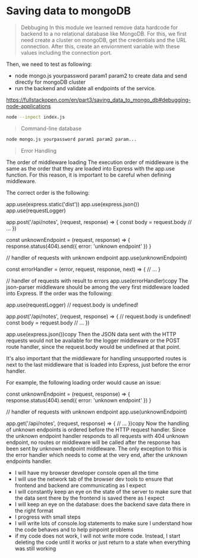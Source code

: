# Saving data to mongoDB


> Debbuging 
In this module we learned remove data hardcode for backend to a no relational database like MongoDB. For this, we first need create a cluster on mongoDB, get the credentials and the URL connection. After this, create an enviornment variable with these values including the connection port.

Then, we need to test as following:

- node mongo.js yourpassword param1 param2 to create data and send directly for mongoDB cluster
- run the backend and validate all endpoints of the service.


https://fullstackopen.com/en/part3/saving_data_to_mongo_db#debugging-node-applications


```bash
node --inpect index.js
```


> Command-line database


```bash
node mongo.js yourpassword param1 param2 param...
```



> Error Handling

The order of middleware loading
The execution order of middleware is the same as the order that they are loaded into Express with the app.use function. For this reason, it is important to be careful when defining middleware.

The correct order is the following:

app.use(express.static('dist'))
app.use(express.json())
app.use(requestLogger)

app.post('/api/notes', (request, response) => {
  const body = request.body
  // ...
})

const unknownEndpoint = (request, response) => {
  response.status(404).send({ error: 'unknown endpoint' })
}

// handler of requests with unknown endpoint
app.use(unknownEndpoint)

const errorHandler = (error, request, response, next) => {
  // ...
}

// handler of requests with result to errors
app.use(errorHandler)copy
The json-parser middleware should be among the very first middleware loaded into Express. If the order was the following:

app.use(requestLogger) // request.body is undefined!

app.post('/api/notes', (request, response) => {
  // request.body is undefined!
  const body = request.body
  // ...
})

app.use(express.json())copy
Then the JSON data sent with the HTTP requests would not be available for the logger middleware or the POST route handler, since the request.body would be undefined at that point.

It's also important that the middleware for handling unsupported routes is next to the last middleware that is loaded into Express, just before the error handler.

For example, the following loading order would cause an issue:

const unknownEndpoint = (request, response) => {
  response.status(404).send({ error: 'unknown endpoint' })
}

// handler of requests with unknown endpoint
app.use(unknownEndpoint)

app.get('/api/notes', (request, response) => {
  // ...
})copy
Now the handling of unknown endpoints is ordered before the HTTP request handler. Since the unknown endpoint handler responds to all requests with 404 unknown endpoint, no routes or middleware will be called after the response has been sent by unknown endpoint middleware. The only exception to this is the error handler which needs to come at the very end, after the unknown endpoints handler.


- I will have my browser developer console open all the time
- I will use the network tab of the browser dev tools to ensure that frontend and backend are communicating as I expect
- I will constantly keep an eye on the state of the server to make sure that the data sent there by the frontend is saved there as I expect
- I will keep an eye on the database: does the backend save data there in the right format
- I progress with small steps
- I will write lots of console.log statements to make sure I understand how the code behaves and to help pinpoint problems
- if my code does not work, I will not write more code. Instead, I start deleting the code until it works or just return to a state when everything was still working
